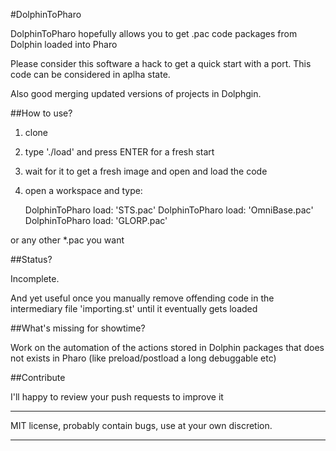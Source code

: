 #DolphinToPharo

DolphinToPharo hopefully allows you to get .pac code packages from Dolphin loaded into Pharo

Please consider this software a hack to get a quick start with a port. This code can be considered in aplha state.

Also good merging updated versions of projects in Dolphgin.

##How to use?

1. clone
2. type './load' and press ENTER for a fresh start
3. wait for it to get a fresh image and open and load the code
4. open a workspace and type:

	DolphinToPharo load: 'STS.pac'
	DolphinToPharo load: 'OmniBase.pac'
	DolphinToPharo load: 'GLORP.pac'
	
or any other *.pac you want

##Status?

Incomplete.

And yet useful once you manually remove offending code in the intermediary file 'importing.st' until it eventually gets loaded

##What's missing for showtime?

Work on the automation of the actions stored in Dolphin packages that does not exists in Pharo (like preload/postload a long debuggable etc)

##Contribute

I'll happy to review your push requests to improve it

___
MIT license, probably contain bugs, use at your own discretion.

___



